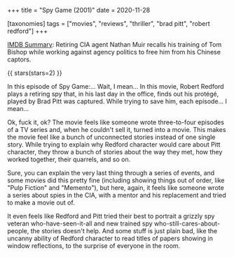 +++
title = "Spy Game (2001)"
date = 2020-11-28

[taxonomies]
tags = ["movies", "reviews", "thriller", "brad pitt", "robert redford"]
+++

[IMDB Summary](https://www.imdb.com/title/tt0266987/):
Retiring CIA agent Nathan Muir recalls his training of Tom Bishop while working
against agency politics to free him from his Chinese captors.

<!-- more -->

{{ stars(stars=2) }}

In this episode of Spy Game:... Wait, I mean... In this movie, Robert Redford
plays a retiring spy that, in his last day in the office, finds out his
protégé, played by Brad Pitt was captured. While trying to save him, each
episode... I mean... 

Ok, fuck it, ok? The movie feels like someone wrote three-to-four episodes of a
TV series and, when he couldn't sell it, turned into a movie. This makes the
movie feel like a bunch of unconnected stories instead of one single story.
While trying to explain why Redford character would care about Pitt character,
they throw a bunch of stories about the way they met, how they worked together,
their quarrels, and so on.

Sure, you can explain the very last thing through a series of events, and some
movies did this pretty fine (including showing things out of order, like "Pulp
Fiction" and "Memento"), but here, again, it feels like someone wrote a series
about spies in the CIA, with a mentor and his replacement and tried to make a
movie out of.

It even feels like Redford and Pitt tried their best to portrait a grizzly spy
veteran who-have-seen-it-all and new trained spy who-still-cares-about-people,
the stories doesn't help. And some stuff is just plain bad, like the uncanny
ability of Redford character to read titles of papers showing in window
reflections, to the surprise of everyone in the room.
